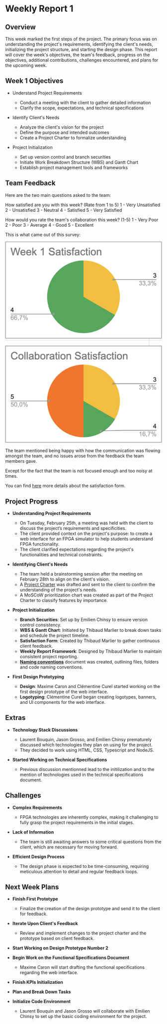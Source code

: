 # Weekly Report 1

## Overview

This week marked the first steps of the project. The primary focus was on understanding the project's requirements, identifying the client's needs, initializing the project structure, and starting the design phase. This report will cover the week's objectives, the team's feedback, progress on the objectives, additional contributions, challenges encountered, and plans for the upcoming week.

## Week 1 Objectives

- Understand Project Requirements

  - Conduct a meeting with the client to gather detailed information
  - Clarify the scope, expectations, and technical specifications

- Identify Client's Needs

  - Analyze the client's vision for the project
  - Define the purpose and intended outcomes
  - Create a Project Charter to formalize understanding

- Project Initialization
  - Set up version control and branch securities
  - Initiate Work Breakdown Structure (WBS) and Gantt Chart
  - Establish project management tools and frameworks

## Team Feedback

Here are the two main questions asked to the team:

How satisfied are you with this week? (Rate from 1 to 5)
1 - Very Unsatisfied
2 - Unsatisfied
3 - Neutral
4 - Satisfied
5 - Very Satisfied

How would you rate the team's collaboration this week? (1-5)
1 - Very Poor
2 - Poor
3 - Average
4 - Good
5 - Excellent

This is what came out of this survey:

![alt text](images/kpis-week1.png)

The team mentioned being happy with how the communication was flowing amongst the team, and no issues arose from the feedback the team members gave.

Except for the fact that the team is not focused enough and too noisy at times.

You can find [here](https://docs.google.com/spreadsheets/d/1EJIGbOufF86FP-Pb6Y5z0wuYymK0fEmoFKtg16JfIHg/edit?resourcekey=&gid=322050487#gid=322050487) more details about the satisfaction form.

## Project Progress

- **Understanding Project Requirements**

  - On Tuesday, February 25th, a meeting was held with the client to discuss the project’s requirements and specificities.
  - The client provided context on the project's purpose: to create a web interface for an FPGA simulator to help students understand FPGA functionality.
  - The client clarified expectations regarding the project's functionalities and technical constraints.

- **Identifying Client's Needs**

  - The team held a brainstorming session after the meeting on February 28th to align on the client's vision.
  - A [Project Charter](../project-charter.md) was drafted and sent to the client to confirm the understanding of the project's needs.
  - A MoSCoW prioritization chart was created as part of the Project Charter to classify features by importance.

- **Project Initialization**

  - **Branch Securities**: Set up by Emilien Chinsy to ensure version control consistency.
  - **WBS & Gantt Chart**: Initiated by Thibaud Marlier to break down tasks and schedule the project timeline.
  - **Satisfaction Form**: Created by Thibaud Marlier to gather continuous client feedback.
  - **Weekly Report Framework**: Designed by Thibaud Marlier to maintain consistent project reporting.
  - **[Naming conventions](../../technical-specifications/naming-conventions.md)** document was created, outlining files, folders and code naming conventions.

- **First Design Prototyping**

  - **Design**: Maxime Caron and Clémentine Curel started working on the first design prototype of the web interface.
  - **Logotyping**: Clémentine Curel began creating logotypes, banners, and UI components for the web interface.

## Extras

- **Technology Stack Discussions**

  - Laurent Bouquin, Jason Grosso, and Emilien Chinsy prematurely discussed which technologies they plan on using for the project.
  - They decided to work using HTML, CSS, Typescript and NodeJS.

- **Started Working on Technical Specifications**
  - Previous discussion mentionned lead to the initilization and to the mention of technologies used in the technical specifications document.

## Challenges

- **Complex Requirements**

  - FPGA technologies are inherently complex, making it challenging to fully grasp the project requirements in the initial stages.

- **Lack of Information**

  - The team is still awaiting answers to some critical questions from the client, which are necessary for moving forward.

- **Efficient Design Process**
  - The design phase is expected to be time-consuming, requiring meticulous attention to detail and regular feedback loops.

## Next Week Plans

- **Finish First Prototype**

  - Finalize the creation of the design prototype and send it to the client for feedback.

- **Iterate Upon Client's Feedback**

  - Review and implement changes to the project charter and the prototype based on client feedback.

- **Start Working on Design Prototype Number 2**

- **Begin Work on the Functional Specifications Document**

  - Maxime Caron will start drafting the functional specifications regarding the web interface.

- **Finish KPIs Initialization**

- **Plan and Break Down Tasks**

- **Initialize Code Environment**
  - Laurent Bouquin and Jason Grosso will collaborate with Emilien Chinsy to set up the basic coding environment for the project.
